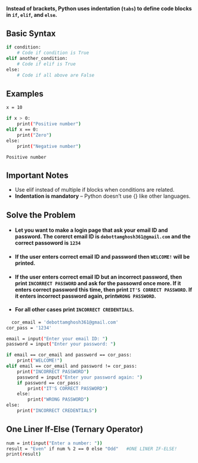 #### Instead of brackets, Python uses indentation (`tabs`) to define code blocks in `if`, `elif`, and `else`.

## Basic Syntax
```bash
if condition:
    # Code if condition is True
elif another_condition:
    # Code if elif is True
else:
    # Code if all above are False
```

## Examples
```bash
x = 10

if x > 0:
    print("Positive number")
elif x == 0:
    print("Zero")
else:
    print("Negative number")
```
`Positive number`

## **Important Notes**
- Use elif instead of multiple if blocks when conditions are related.
- **Indentation is mandatory** – Python doesn’t use {} like other languages.

## Solve the Problem
- #### Let you want to make a login page that ask your email ID and password. The corerct email ID is `debottamghosh361@gmail.com` and the correct passoword is `1234`
- #### If the user enters correct email ID and password then `WELCOME!` will be printed.
- #### If the user enters correct email ID but an incorrect password, then print `INCORRECT PASSWORD` and ask for the passowrd once more. If it enters correct password this time, then print `IT'S CORRECT PASSWORD`. If it enters incorrect password again, print`WRONG PASSWORD`.
- #### For all other cases print `INCORRECT CREDENTIALS`.

```bash
  cor_email = 'debottamghosh361@gmail.com'
cor_pass = '1234'

email = input("Enter your email ID: ")
password = input("Enter your password: ")

if email == cor_email and password == cor_pass:
    print("WELCOME!")
elif email == cor_email and password != cor_pass:
    print("INCORRECT PASSWORD")
    password = input("Enter your password again: ")
    if password == cor_pass:
        print("IT'S CORRECT PASSWORD")
    else:
        print("WRONG PASSWORD")
else:
    print("INCORRECT CREDENTIALS")
```

## One Liner If-Else (Ternary Operator)
```bash
num = int(input("Enter a number: "))
result = "Even" if num % 2 == 0 else "Odd"   #ONE LINER IF-ELSE!
print(result)
```
